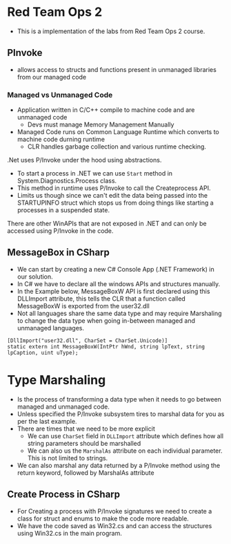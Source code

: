 ﻿# Red Team Ops 2 
- This is a implementation of the labs from Red Team Ops 2 course. 

## PInvoke
- allows access to structs and functions present in unmanaged libraries from our managed code


### Managed vs Unmanaged Code
- Application written in C/C++ compile to machine code and are unmanaged code
	- Devs must manage Memory Management Manually
- Managed Code runs on Common Language Runtime which converts to machine code durning runtime
	- CLR handles garbage collection and various runtime checking.

.Net uses P/Invoke under the hood using abstractions. 
- To start a process in .NET we can use `Start` method in System.Diagnostics.Process class.
- This method in runtime uses P/Invoke to call the Createprocess API. 
- Limits us though since we can't edit the data being passed into the STARTUPINFO struct which stops us from doing things like starting a processes in a suspended state. 

There are other WinAPIs that are not exposed in .NET and can only be accessed using P/Invoke in the code.

## MessageBox in CSharp
- We can start by creating a new C# Console App (.NET Framework) in our solution. 
- In C# we have to declare all the windows APIs and structures manually.
- In the Example below, MessageBoxW API is first declared using this DLLImport attribute, this tells the CLR that a function called MessageBoxW is exported from the user32.dll
- Not all languages share the same data type and may require Marshaling to change the data type when going in-between managed and unmanaged languages.


```
[DllImport("user32.dll", CharSet = CharSet.Unicode)]
static extern int MessageBoxW(IntPtr hWnd, string lpText, string lpCaption, uint uType);
```
# Type Marshaling
- Is the process of transforming a data type when it needs to go between managed and unmanaged code.
- Unless specified the P/Invoke subsystem tires to marshal data for you as per the last example. 
- There are times that we need to be more explicit 
	- We can use `CharSet` field in `DLLImport` attribute which defines how all string parameters should be marshalled
	- We can also us the `MarshalAs` attribute on each individual parameter. This is not limited to strings.
- We can also marshal any data returned by a P/Invoke method using the return keyword, followed by MarshalAs attribute

## Create Process in CSharp
- For Creating a process with P/Invoke signatures we need to create a class for struct and enums to make the code more readable.
- We have the code saved as Win32.cs and can access the structures using Win32.cs in the main program.
